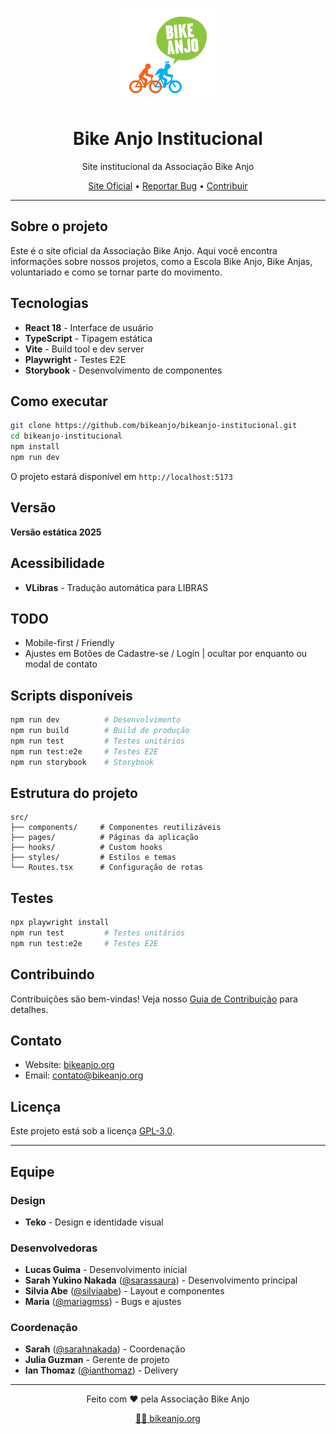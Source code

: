 <p align="center">
  <img alt="Bike Anjo" src="./docs/bikeanjo.png" width="150">
</p>

<h1 align="center">Bike Anjo Institucional</h1>

<p align="center">
  Site institucional da Associação Bike Anjo
</p>

<p align="center">
  <a href="https://bikeanjo.org">Site Oficial</a> •
  <a href="https://github.com/bikeanjo/bikeanjo-institucional/issues">Reportar Bug</a> •
  <a href="CONTRIBUTING.md">Contribuir</a>
</p>

---

## Sobre o projeto

Este é o site oficial da Associação Bike Anjo. Aqui você encontra informações sobre nossos projetos, como a Escola Bike Anjo, Bike Anjas, voluntariado e como se tornar parte do movimento.

## Tecnologias

- **React 18** - Interface de usuário
- **TypeScript** - Tipagem estática  
- **Vite** - Build tool e dev server
- **Playwright** - Testes E2E
- **Storybook** - Desenvolvimento de componentes

## Como executar

```bash
git clone https://github.com/bikeanjo/bikeanjo-institucional.git
cd bikeanjo-institucional
npm install
npm run dev
```

O projeto estará disponível em `http://localhost:5173`

## Versão

**Versão estática 2025**

## Acessibilidade

- **VLibras** - Tradução automática para LIBRAS

## TODO

- Mobile-first / Friendly
- Ajustes em Botões de Cadastre-se / Login | ocultar por enquanto ou modal de contato

## Scripts disponíveis

```bash
npm run dev          # Desenvolvimento
npm run build        # Build de produção
npm run test         # Testes unitários
npm run test:e2e     # Testes E2E
npm run storybook    # Storybook
```


## Estrutura do projeto

```
src/
├── components/     # Componentes reutilizáveis
├── pages/          # Páginas da aplicação
├── hooks/          # Custom hooks
├── styles/         # Estilos e temas
└── Routes.tsx      # Configuração de rotas
```

## Testes

```bash
npx playwright install
npm run test         # Testes unitários
npm run test:e2e     # Testes E2E
```

## Contribuindo

Contribuições são bem-vindas! Veja nosso [Guia de Contribuição](CONTRIBUTING.md) para detalhes.

## Contato

- Website: [bikeanjo.org](https://bikeanjo.org)
- Email: contato@bikeanjo.org

## Licença

Este projeto está sob a licença [GPL-3.0](LICENSE.md).

---

## Equipe

### Design
- **Teko** - Design e identidade visual

### Desenvolvedoras
- **Lucas Guima** - Desenvolvimento inicial
- **Sarah Yukino Nakada** ([@sarassaura](https://github.com/sarassaura)) - Desenvolvimento principal
- **Silvia Abe** ([@silviaabe](https://github.com/silviaabe)) - Layout e componentes
- **Maria** ([@mariagmss](https://github.com/mariagmss)) - Bugs e ajustes


### Coordenação
- **Sarah** ([@sarahnakada](https://github.com/sarahnakada)) - Coordenação
- **Julia Guzman** - Gerente de projeto
- **Ian Thomaz** ([@ianthomaz](https://github.com/ianthomaz)) - Delivery

---

<p align="center">
  Feito com ❤️ pela Associação Bike Anjo
</p>

<p align="center">
  <a href="https://bikeanjo.org">🚴‍♀️ bikeanjo.org</a>
</p>
